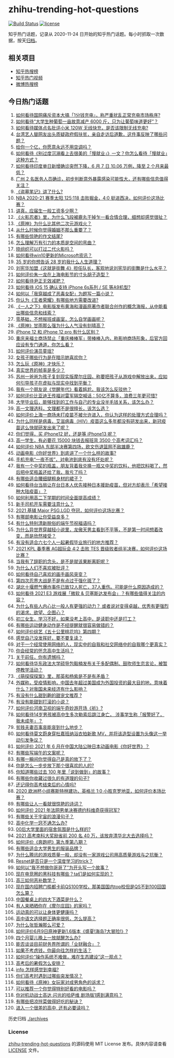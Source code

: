 # zhihu-trending-hot-questions

[![Build Status](https://github.com/justjavac/zhihu-trending-hot-questions/workflows/ci/badge.svg?branch=master)](https://github.com/justjavac/zhihu-trending-hot-questions/actions)
[![license](https://img.shields.io/github/license/justjavac/zhihu-trending-hot-questions)](https://github.com/justjavac/zhihu-trending-hot-questions/blob/master/LICENSE)

知乎热门话题，记录从 2020-11-24 日开始的知乎热门话题。每小时抓取一次数据，按天[归档](./archives)。

## 相关项目

- [知乎热搜榜](https://github.com/justjavac/zhihu-trending-top-search)
- [知乎热门视频](https://github.com/justjavac/zhihu-trending-hot-video)
- [微博热搜榜](https://github.com/justjavac/weibo-trending-hot-search)

## 今日热门话题

<!-- BEGIN -->
<!-- 最后更新时间 Mon Jun 14 2021 16:02:12 GMT+0800 (China Standard Time) -->

1. [如何看待国网痛斥资本大搞「1分钱充电」，称严重扰乱正常充电市场秩序?](https://www.zhihu.com/question/464766118)
2. [如何看待“大学生种葡萄一亩故意减产 6000
   斤，只为让葡萄味道更好”？](https://www.zhihu.com/question/464455061)
3. [如何看待媒体点名批评小米 120W 无线快充，是否该限制无线充电?](https://www.zhihu.com/question/464750035)
4. [台湾艺人替网友出头质疑政府假扶贫，亲自走访后道歉，这件事反映了哪些问题？](https://www.zhihu.com/question/464604915)
5. [给你一个亿，你愿意永远不用空调吗？](https://www.zhihu.com/question/461752259)
6. [如何看待《别过度沉溺看上去很美的「慢就业」》一文？你怎么看待「慢就业」这种方式？](https://www.zhihu.com/question/464448399)
7. [如何看待印度单日新增确诊突然下降，6 月 7 日 10.06 万例，降至 2
   个月来最低？](https://www.zhihu.com/question/464053148)
8. [广州 2
   名医务人员确诊，初步判断意外暴露感染可能性大，还有哪些信息值得关注？](https://www.zhihu.com/question/464902327)
9. [《盗墓笔记》讲了什么?](https://www.zhihu.com/question/32090742)
10. [NBA 2020-21 赛季太阳 125:118 击败掘金，4:0
    挺进西决，如何评价这场比赛？](https://www.zhihu.com/question/464894466)
11. [讲真，应届生一般工资多少啊？](https://www.zhihu.com/question/58570383)
12. [《火影忍者》里，为什么飞段被鹿丸干掉乍一看合情合理，细想却感觉很扯？](https://www.zhihu.com/question/459621987)
13. [《原神》为什么比其他二次元游戏火？](https://www.zhihu.com/question/463779591)
14. [从什么时候你觉得婚姻不那么重要了？](https://www.zhihu.com/question/454383382)
15. [有哪些惊艳的作文结尾?](https://www.zhihu.com/question/369181074)
16. [怎么理解万有引力的本质是空间的弯曲？](https://www.zhihu.com/question/330796123)
17. [晓组织可以打过二代火影吗？](https://www.zhihu.com/question/462986796)
18. [如何看待win10更新的Microsoft资讯？](https://www.zhihu.com/question/464120290)
19. [35 岁的你想告诉 28 岁的我什么人生道理？](https://www.zhihu.com/question/345832687)
20. [刘宪华加盟《这就是街舞
    4》担任队长，客观地说刘宪华的街舞是什么水平？](https://www.zhihu.com/question/464486529)
21. [如何评价朱一龙在上海电影节的寸头胡子造型？](https://www.zhihu.com/question/464613394)
22. [如何看待尹正无效减肥？](https://www.zhihu.com/question/464743137)
23. [如何看待 iOS 15 确认支持 iPhone 6s系列 / SE
    等A9机型?](https://www.zhihu.com/question/463795738)
24. [如何以「我穿越成了恶毒女配」为题写一篇小说？](https://www.zhihu.com/question/434090318)
25. [你认为《王者荣耀》有哪些地方需要改进?](https://www.zhihu.com/question/458625117)
26. [《一人之下》电影版发布黄海和漫画原著作者联合创作的概念海报，从中能看出哪些信息和线索？](https://www.zhihu.com/question/464799145)
27. [零基础，不想报班或画室，怎么自学画画呢？](https://www.zhihu.com/question/22053236)
28. [《原神》甘雨那么强为什么人气没有刻晴高？](https://www.zhihu.com/question/464391717)
29. [iPhone 12 和 iPhone 12 pro 有什么区别？](https://www.zhihu.com/question/425539076)
30. [重庆来福士商场禁止「重庆棒棒军」带棒棒入内，称影响商场形象，后官方回应设有专门通道，你怎么看？](https://www.zhihu.com/question/464277644)
31. [如何评价演员童瑶?](https://www.zhihu.com/question/374564039)
32. [女孩子哪些行为是在暗示她喜欢你？](https://www.zhihu.com/question/457449556)
33. [怎么玩《原神》才快乐？](https://www.zhihu.com/question/458800508)
34. [真实世界的帧率是多少？](https://www.zhihu.com/question/463432278)
35. [苏州一爸爸为孩子复刻现实版摩尔庄园，称要把孩子从游戏中解放出来，应如何引导孩子在虚拟与现实中找到平衡？](https://www.zhihu.com/question/464491170)
36. [我有一个朋友说《觉醒年代》看着尴尬，我该怎么反驳他？](https://www.zhihu.com/question/451585351)
37. [如何评价比亚迪王传福对雷军隔空喊话：50亿不算多，浪费三年更可惜?](https://www.zhihu.com/question/464298292)
38. [大学毕业后，能够找到的工作与自己的专业没半毛钱关系，该怎么办？](https://www.zhihu.com/question/453483009)
39. [高一文理选科，文理都不是很擅长，该怎么选？](https://www.zhihu.com/question/463506260)
40. [如何评价上海一商场未打疫苗不被允许进入，你认为这样的处理方式合理吗？](https://www.zhihu.com/question/463818396)
41. [为什么同样是病毒，艾滋病毒（HIV）疫苗这么多年都没有研发出来，新冠疫苗这么快就研发出来了呢？](https://www.zhihu.com/question/464293186)
42. [你们觉得，买 iPhone12 好，还是等 iPhone13
    呢？](https://www.zhihu.com/question/426253380)
43. [高一学生，有必要花 15000 块钱去报班背 3500
    个高考词汇吗？](https://www.zhihu.com/question/460422473)
44. [如何评价 NBA 东部半决赛第四场，欧文伤退篮网不敌雄鹿？](https://www.zhihu.com/question/464891369)
45. [动画电影《你好世界》到底讲了一个什么样的故事?](https://www.zhihu.com/question/464262833)
46. [手机充电“一夜不拔”，对电池到底有没有坏处呢？](https://www.zhihu.com/question/351666337)
47. [我有一个中奖的瓶盖，朋友背着我兑换一瓶又中奖的饮料，他把饮料喝了，然后把中奖瓶盖还给了我，我亏了吗？](https://www.zhihu.com/question/459981000)
48. [有哪些适合腰细腿粗身材的裙子？](https://www.zhihu.com/question/451854465)
49. [如何看待台当局让在台日本人优先接种日本援助疫苗，但对方却表示「希望接种大陆疫苗」？](https://www.zhihu.com/question/464492676)
50. [如何利用高二下学期的时间全面提高成绩？](https://www.zhihu.com/question/313416625)
51. [新手司机开车需要注意什么？](https://www.zhihu.com/question/418373990)
52. [2021 基辅 Major PSG.LGD
    夺冠，如何评价这场比赛？](https://www.zhihu.com/question/464892135)
53. [有哪部电影让你受益良多？](https://www.zhihu.com/question/303835412)
54. [有什么特别清新脱俗的端午节祝福语吗？](https://www.zhihu.com/question/281359595)
55. [为什么异世界穿越轻小说里，龙傲天男主看到不平等，不是第一时间想着改变，而是欣然接受？](https://www.zhihu.com/question/464353705)
56. [有没有适合六七个人一起暑假毕业旅行的地方推荐？](https://www.zhihu.com/question/460217937)
57. [2021 KPL 春季赛 AG超玩会 4:2 击败 TES
    晋级败者组半决赛，如何评价这场比赛？](https://www.zhihu.com/question/464861706)
58. [当我有了辞职的念头，是不是就该果断离职呢？](https://www.zhihu.com/question/399873490)
59. [为什么人们不喜欢被批评？](https://www.zhihu.com/question/22987136)
60. [如何看待自己喜欢的画手画风突变？](https://www.zhihu.com/question/307511431)
61. [第四次忍界大战是不是有点过于强化斑了？](https://www.zhihu.com/question/463167494)
62. [湖北十堰燃气爆炸事件已致12人死亡，37人重伤。可能是什么原因造成的？](https://www.zhihu.com/question/464751425)
63. [如何看待 2021 E3 游戏展「微软 &
    贝塞斯达发布会」？有哪些值得关注的内容？](https://www.zhihu.com/question/464870968)
64. [为什么有些人内心比一般人有更强的动力？
    或者说对变得卓越，优秀有更强烈的渴求、欲望、企图心？](https://www.zhihu.com/question/19670723)
65. [初三女生，学习不好，如果没考上高中，是读职中还是打工？](https://www.zhihu.com/question/458989163)
66. [有哪些运动健身动作是不经提醒就很容易做错的？](https://www.zhihu.com/question/270921440)
67. [如何评价综艺《五十公里桃花坞》第四期？](https://www.zhihu.com/question/464676192)
68. [感觉自己没发挥好，要不要复读？](https://www.zhihu.com/question/464121867)
69. [对于一个经常使用网络的人，现实中的自我和社交网络中的自我哪个更真实？](https://www.zhihu.com/question/22669483)
70. [你会经常的怀念高中生活吗？](https://www.zhihu.com/question/430748904)
71. [关于前任，你有遗憾吗？](https://www.zhihu.com/question/458229866)
72. [如何看待华东政法大学硕导包毅楠发布关于多配偶制、鼓吹师生恋言论，被暂停教学活动？](https://www.zhihu.com/question/463918672)
73. [《萌探探探案》里，那英和杨紫是不是有矛盾？](https://www.zhihu.com/question/464554526)
74. [外媒称，受疫情影响，中国去年超过美国成为外国投资的最大目的地，意味着什么？对我国未来经济有什么影响？](https://www.zhihu.com/question/457880259)
75. [有没有什么甜到齁的甜宠文推荐 ?](https://www.zhihu.com/question/362988648)
76. [有没有能甜到打滚的小说？](https://www.zhihu.com/question/440275476)
77. [如何评价河南卫视的端午奇妙游开场《祈》?](https://www.zhihu.com/question/464708590)
78. [如何看待14岁男孩被高中生多次勒索后跳江身亡，
    涉事学生称「报警好了，我未成年」？](https://www.zhihu.com/question/464277122)
79. [贫贱夫妻百事哀能哀到什么地步？](https://www.zhihu.com/question/363473759)
80. [如何看待莫文蔚身穿杜嘉班纳浴衣拍新歌
    MV，并将该造型设置为头像这一举动引发争议？](https://www.zhihu.com/question/464608586)
81. [如何评价 2021 年 6
    月在中国大陆公映日本动画电影《你好世界》？](https://www.zhihu.com/question/462217412)
82. [有哪些写端午的文案呢？](https://www.zhihu.com/question/464227774)
83. [有哪一瞬间你觉得自己是真的放下了？](https://www.zhihu.com/question/462689698)
84. [你是怎么一步步放下那个很喜欢的人的?](https://www.zhihu.com/question/462214825)
85. [你知道哪些过去 100 年里「说到做到」的故事？](https://www.zhihu.com/question/464242642)
86. [有哪些你收藏过很久的有道理的句子?](https://www.zhihu.com/question/458504321)
87. [还记得你高考结束后的心情吗?](https://www.zhihu.com/question/464556915)
88. [2020 欧洲杯小组赛斯特林建功，英格兰 1:0
    小胜克罗地亚，如何评价本场比赛？](https://www.zhihu.com/question/464785707)
89. [有哪些让人一看就很惊艳的诗词？](https://www.zhihu.com/question/458249179)
90. [如何评价 2021 年法网男单决赛德约科维奇获得冠军?](https://www.zhihu.com/question/464882084)
91. [有哪些关于宇宙的浪漫句子？](https://www.zhihu.com/question/441262929)
92. [高中化学一窍不通怎么办?](https://www.zhihu.com/question/352785195)
93. [00后大学里面的宿舍氛围是什么样的?](https://www.zhihu.com/question/464374285)
94. [2021 高考南科大奖励省前 200 名 40
    万，该放弃清华北大去选择吗？](https://www.zhihu.com/question/464200988)
95. [如何评价《奔跑吧》第九季第八期？](https://www.zhihu.com/question/464526784)
96. [有哪些适合大学男生的服装品牌？](https://www.zhihu.com/question/282681681)
97. [为什么腾讯的游戏质量一般，却没有一家游戏公司用高质量游戏与之抗衡？](https://www.zhihu.com/question/437231835)
98. [Resnet是否只是一个深度学习的trick？](https://www.zhihu.com/question/459892388)
99. [如何以“我不想做你哥哥了”为开头写一个故事？](https://www.zhihu.com/question/450075897)
100. [现在电竞圈的黑科技有哪些？ta们是如何实现的？](https://www.zhihu.com/question/464083941)
101. [高三如何恶补数学？](https://www.zhihu.com/question/27285776)
102. [现在国内招聘门槛都卡前QS100学校，那美国国内top校但是QS不到100回国怎么算？](https://www.zhihu.com/question/463057342)
103. [中国餐桌上的四大下酒菜是什么？](https://www.zhihu.com/question/462205949)
104. [有人来晒晒你在《摩尔庄园》的家吗？](https://www.zhihu.com/question/463512086)
105. [运动真的可以让身体更健康吗？](https://www.zhihu.com/question/453841541)
106. [高中语文选择题正确率很低，怎么提高？](https://www.zhihu.com/question/268757871)
107. [为什么张哲瀚那么可爱？](https://www.zhihu.com/question/457147181)
108. [如何评价6月9日原神更新1.6版本《盛夏!海岛?大冒险!》?](https://www.zhihu.com/question/464000878)
109. [四个月婴儿晚上一放就醒怎么办?](https://www.zhihu.com/question/434473712)
110. [能否谈谈目前财务界所谓的「业财融合」？](https://www.zhihu.com/question/276174221)
111. [如果不考虑钱，你最向往怎样的生活？](https://www.zhihu.com/question/463878603)
112. [如何评价“操作系统不难做，难在生态建设”这一观点？](https://www.zhihu.com/question/464418369)
113. [高考后的暑假怎么安排？](https://www.zhihu.com/question/398637488)
114. [infp 怎样感觉到幸福?](https://www.zhihu.com/question/462853839)
115. [你们高考时遇到过哪些突发情况？](https://www.zhihu.com/question/284637836)
116. [如何看待《原神》女玩家对成男角色的诉求？](https://www.zhihu.com/question/464253913)
117. [可以推荐一个你觉得特别好看的电影吗？](https://www.zhihu.com/question/460500917)
118. [你对机动战士高达 闪光的哈萨维 剧场版1感到满意吗？](https://www.zhihu.com/question/464485964)
119. [有哪些把凉拌菜做得好吃的秘诀？](https://www.zhihu.com/question/327948969)
120. [进入一个很差的高中, 还有必要读吗？](https://www.zhihu.com/question/463427251)

<!-- END -->

历史归档 [./archives](./archives)

### License

[zhihu-trending-hot-questions](https://github.com/justjavac/zhihu-trending-hot-questions)
的源码使用 MIT License 发布。具体内容请查看 [LICENSE](./LICENSE) 文件。
